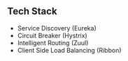 

## Tech Stack

- Service Discovery (Eureka)
- Circuit Breaker (Hystrix)
- Intelligent Routing (Zuul)
- Client Side Load Balancing (Ribbon)
